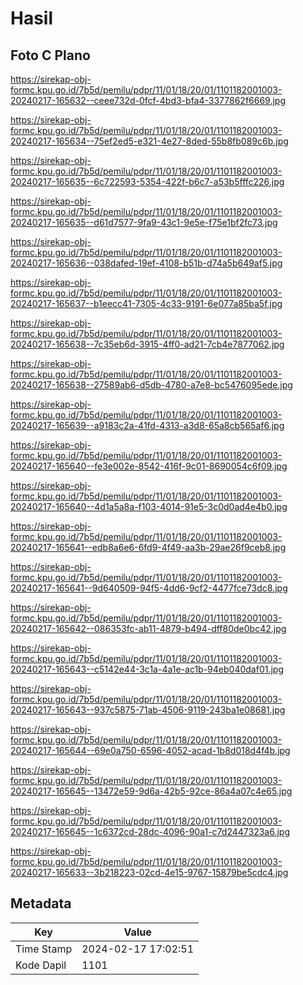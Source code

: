 # Hasil

## Foto C Plano

https://sirekap-obj-formc.kpu.go.id/7b5d/pemilu/pdpr/11/01/18/20/01/1101182001003-20240217-165632--ceee732d-0fcf-4bd3-bfa4-3377862f6669.jpg

https://sirekap-obj-formc.kpu.go.id/7b5d/pemilu/pdpr/11/01/18/20/01/1101182001003-20240217-165634--75ef2ed5-e321-4e27-8ded-55b8fb089c6b.jpg

https://sirekap-obj-formc.kpu.go.id/7b5d/pemilu/pdpr/11/01/18/20/01/1101182001003-20240217-165635--6c722593-5354-422f-b6c7-a53b5fffc226.jpg

https://sirekap-obj-formc.kpu.go.id/7b5d/pemilu/pdpr/11/01/18/20/01/1101182001003-20240217-165635--d61d7577-9fa9-43c1-9e5e-f75e1bf2fc73.jpg

https://sirekap-obj-formc.kpu.go.id/7b5d/pemilu/pdpr/11/01/18/20/01/1101182001003-20240217-165636--038dafed-19ef-4108-b51b-d74a5b649af5.jpg

https://sirekap-obj-formc.kpu.go.id/7b5d/pemilu/pdpr/11/01/18/20/01/1101182001003-20240217-165637--b1eecc41-7305-4c33-9191-6e077a85ba5f.jpg

https://sirekap-obj-formc.kpu.go.id/7b5d/pemilu/pdpr/11/01/18/20/01/1101182001003-20240217-165638--7c35eb6d-3915-4ff0-ad21-7cb4e7877062.jpg

https://sirekap-obj-formc.kpu.go.id/7b5d/pemilu/pdpr/11/01/18/20/01/1101182001003-20240217-165638--27589ab6-d5db-4780-a7e8-bc5476095ede.jpg

https://sirekap-obj-formc.kpu.go.id/7b5d/pemilu/pdpr/11/01/18/20/01/1101182001003-20240217-165639--a9183c2a-41fd-4313-a3d8-65a8cb565af6.jpg

https://sirekap-obj-formc.kpu.go.id/7b5d/pemilu/pdpr/11/01/18/20/01/1101182001003-20240217-165640--fe3e002e-8542-416f-9c01-8690054c6f09.jpg

https://sirekap-obj-formc.kpu.go.id/7b5d/pemilu/pdpr/11/01/18/20/01/1101182001003-20240217-165640--4d1a5a8a-f103-4014-91e5-3c0d0ad4e4b0.jpg

https://sirekap-obj-formc.kpu.go.id/7b5d/pemilu/pdpr/11/01/18/20/01/1101182001003-20240217-165641--edb8a6e6-6fd9-4f49-aa3b-29ae26f9ceb8.jpg

https://sirekap-obj-formc.kpu.go.id/7b5d/pemilu/pdpr/11/01/18/20/01/1101182001003-20240217-165641--9d640509-94f5-4dd6-9cf2-4477fce73dc8.jpg

https://sirekap-obj-formc.kpu.go.id/7b5d/pemilu/pdpr/11/01/18/20/01/1101182001003-20240217-165642--086353fc-ab11-4879-b494-dff80de0bc42.jpg

https://sirekap-obj-formc.kpu.go.id/7b5d/pemilu/pdpr/11/01/18/20/01/1101182001003-20240217-165643--c5142e44-3c1a-4a1e-ac1b-94eb040daf01.jpg

https://sirekap-obj-formc.kpu.go.id/7b5d/pemilu/pdpr/11/01/18/20/01/1101182001003-20240217-165643--937c5875-71ab-4506-9119-243ba1e08681.jpg

https://sirekap-obj-formc.kpu.go.id/7b5d/pemilu/pdpr/11/01/18/20/01/1101182001003-20240217-165644--69e0a750-6596-4052-acad-1b8d018d4f4b.jpg

https://sirekap-obj-formc.kpu.go.id/7b5d/pemilu/pdpr/11/01/18/20/01/1101182001003-20240217-165645--13472e59-9d6a-42b5-92ce-86a4a07c4e65.jpg

https://sirekap-obj-formc.kpu.go.id/7b5d/pemilu/pdpr/11/01/18/20/01/1101182001003-20240217-165645--1c6372cd-28dc-4096-90a1-c7d2447323a6.jpg

https://sirekap-obj-formc.kpu.go.id/7b5d/pemilu/pdpr/11/01/18/20/01/1101182001003-20240217-165633--3b218223-02cd-4e15-9767-15879be5cdc4.jpg


## Metadata

| Key        | Value               |
| ---------- | ------------------- |
| Time Stamp | 2024-02-17 17:02:51 |
| Kode Dapil | 1101                |



